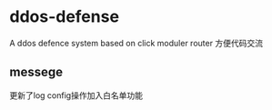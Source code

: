 # ddos-defense
A ddos defence system based on click moduler router
方便代码交流
## messege
更新了log
config操作加入白名单功能